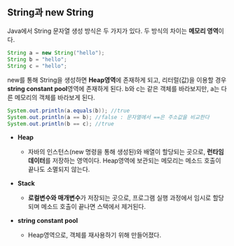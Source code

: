 ## String과 new String

Java에서 String 문자열 생성 방식은 두 가지가 있다.
두 방식의 차이는 **메모리 영역**이다.

```java
String a = new String("hello");
String b = "hello";
String c = "hello";
```

new를 통해 String을 생성하면 **Heap영역**에 존재하게 되고, 리터럴(값)을 이용할 경우 **string constant pool**영역에 존재하게 된다.
b와 c는 같은 객체를 바라보지만, a는 다른 메모리의 객체를 바라보게 된다.

```java
System.out.println(a.equals(b)); //true
System.out.println(a == b); //false : 문자열에서 ==은 주소값을 비교한다
System.out.println(b == c); //true
```

- **Heap** 
  - 자바의 인스턴스(new 명령을 통해 생성된)와 배열이 할당되는 곳으로, **런타임 데이터**를 저장하는 영역이다. Heap영역에 보관되는 메모리는 메소드 호출이 끝나도 소멸되지 않는다.

- **Stack** 
  - **로컬변수와 매개변수**가 저장되는 곳으로, 프로그램 실행 과정에서 임시로 할당되며 메소드 호출이 끝나면 스택에서 제거된다.

- **string constant pool**
  - Heap영역으로, 객체를 재사용하기 위해 만들어졌다.


